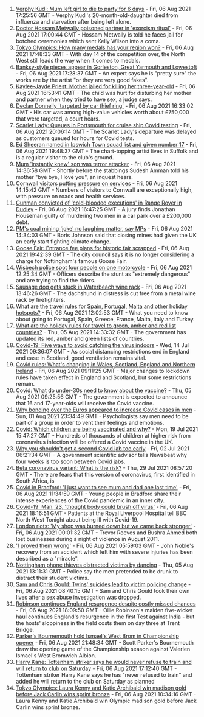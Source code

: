 1. [Verphy Kudi: Mum left girl to die to party for 6 days](https://www.bbc.co.uk/news/uk-england-sussex-58102792) - Fri, 06 Aug 2021 17:25:56 GMT - Verphy Kudi's 20-month-old-daughter died from influenza and starvation after being left alone.
2. [Doctor Hossam Metwally poisoned partner in 'exorcism ritual'](https://www.bbc.co.uk/news/uk-england-humber-58116324) - Fri, 06 Aug 2021 17:00:44 GMT - Hossam Metwally is told he faces jail for botched ceremonies which sent Kelly Wilson into a coma.
3. [Tokyo Olympics: How many medals has your region won?](https://www.bbc.co.uk/news/uk-england-58073305) - Fri, 06 Aug 2021 17:48:33 GMT - With day 14 of the competition over, the North West still leads the way when it comes to medals.
4. [Banksy-style pieces appear in Gorleston, Great Yarmouth and Lowestoft](https://www.bbc.co.uk/news/uk-england-norfolk-58121178) - Fri, 06 Aug 2021 17:28:37 GMT - An expert says he is "pretty sure" the works are by the artist "or they are very good fakes".
5. [Kaylee-Jayde Priest: Mother jailed for killing her three-year-old](https://www.bbc.co.uk/news/uk-england-birmingham-58119754) - Fri, 06 Aug 2021 16:53:41 GMT - The child was hurt for disturbing her mother and partner when they tried to have sex, a judge says.
6. [Declan Donnelly 'targeted by car thief ring'](https://www.bbc.co.uk/news/uk-england-london-58121929) - Fri, 06 Aug 2021 16:33:02 GMT - His car was among high-value vehicles worth about £750,000 that were targeted, a court hears.
7. [Scarlet Lady: Queues in Portsmouth for cruise ship Covid testing](https://www.bbc.co.uk/news/uk-england-hampshire-58123879) - Fri, 06 Aug 2021 20:06:14 GMT - The Scarlet Lady's departure was delayed as customers queued for hours for Covid tests.
8. [Ed Sheeran named in Ipswich Town squad list and given number 17](https://www.bbc.co.uk/news/uk-england-suffolk-58121177) - Fri, 06 Aug 2021 19:48:37 GMT - The chart-topping artist lives in Suffolk and is a regular visitor to the club's ground.
9. [Mum 'instantly knew' son was terror attacker](https://www.bbc.co.uk/news/uk-england-london-58113040) - Fri, 06 Aug 2021 14:36:58 GMT - Shortly before the stabbings Sudesh Amman told his mother "bye bye, I love you", an inquest hears.
10. [Cornwall visitors putting pressure on services](https://www.bbc.co.uk/news/uk-england-cornwall-58099906) - Fri, 06 Aug 2021 14:15:42 GMT - Numbers of visitors to Cornwall are exceptionally high, with pressure on roads and health services.
11. [Gunman convicted of 'cold-blooded executions' in Range Rover in Dudley](https://www.bbc.co.uk/news/uk-england-birmingham-58115139) - Fri, 06 Aug 2021 16:47:25 GMT - A jury finds Jonathan Houseman guilty of murdering two men in a car park over a £200,000 debt.
12. [PM's coal mining 'joke' no laughing matter, say MPs](https://www.bbc.co.uk/news/uk-england-58116722) - Fri, 06 Aug 2021 14:34:03 GMT - Boris Johnson said that closing mines had given the UK an early start fighting climate change.
13. [Goose Fair: Entrance fee plans for historic fair scrapped](https://www.bbc.co.uk/news/uk-england-nottinghamshire-58120323) - Fri, 06 Aug 2021 19:42:39 GMT - The city council says it is no longer considering a charge for Nottingham's famous Goose Fair.
14. [Wisbech police spot four people on one motorcycle](https://www.bbc.co.uk/news/uk-england-cambridgeshire-58115636) - Fri, 06 Aug 2021 12:25:34 GMT - Officers describe the stunt as "extremely dangerous" and are trying to find the riders.
15. [Sausage dog gets stuck in Waterbeach wine rack](https://www.bbc.co.uk/news/uk-england-cambridgeshire-58115644) - Fri, 06 Aug 2021 13:46:26 GMT - The dachshund in distress is cut free from a metal wine rack by firefighters.
16. [What are the travel rules for Spain, Portugal, Malta and other holiday hotspots?](https://www.bbc.co.uk/news/explainers-56997931) - Fri, 06 Aug 2021 12:02:53 GMT - What you need to know about going to Portugal, Spain, Greece, France, Malta, Italy and Turkey.
17. [What are the holiday rules for travel to green, amber and red list countries?](https://www.bbc.co.uk/news/explainers-52544307) - Thu, 05 Aug 2021 14:33:32 GMT - The government has updated its red, amber and green lists of countries.
18. [Covid-19: Five ways to avoid catching the virus indoors](https://www.bbc.co.uk/news/explainers-53917432) - Wed, 14 Jul 2021 09:36:07 GMT - As social distancing restrictions end in England and ease in Scotland, good ventilation remains vital.
19. [Covid rules: What's changing in Wales, Scotland, England and Northern Ireland](https://www.bbc.co.uk/news/explainers-52530518) - Fri, 06 Aug 2021 09:11:25 GMT - Major changes to lockdown rules have taken effect in England and Scotland, but some restrictions remain.
20. [Covid: What do under-30s need to know about the vaccine?](https://www.bbc.co.uk/news/health-57273875) - Thu, 05 Aug 2021 09:25:56 GMT - The government is expected to announce that 16 and 17-year-olds will receive the Covid vaccine.
21. [Why bonding over the Euros appeared to increase Covid cases in men](https://www.bbc.co.uk/news/health-58015593) - Sun, 01 Aug 2021 23:34:49 GMT - Psychologists say men need to be part of a group in order to vent their feelings and emotions.
22. [Covid: Which children are being vaccinated and why?](https://www.bbc.co.uk/news/health-57888429) - Mon, 19 Jul 2021 15:47:27 GMT - Hundreds of thousands of children at higher risk from coronavirus infection will be offered a Covid vaccine in the UK.
23. [Why you shouldn't get a second Covid jab too early](https://www.bbc.co.uk/news/newsbeat-57682233) - Fri, 02 Jul 2021 06:21:34 GMT - A government scientific advisor tells Newsbeat why four weeks is too soon between Covid jabs.
24. [Beta coronavirus variant: What is the risk?](https://www.bbc.co.uk/news/health-55534727) - Thu, 29 Jul 2021 08:57:20 GMT - There are fears that this version of coronavirus, first identified in South Africa, is
25. [Covid in Bradford: 'I just want to see mum and dad one last time'](https://www.bbc.co.uk/news/uk-england-leeds-58115377) - Fri, 06 Aug 2021 11:34:59 GMT - Young people in Bradford share their intense experiences of the Covid pandemic in an inner city.
26. [Covid-19: Man, 23, 'thought body could brush off virus'](https://www.bbc.co.uk/news/uk-england-merseyside-58121193) - Fri, 06 Aug 2021 18:16:51 GMT - Patients at the Royal Liverpool Hospital tell BBC North West Tonight about being ill with Covid-19.
27. [London riots: 'My shop was burned down but we came back stronger'](https://www.bbc.co.uk/news/uk-england-london-58031162) - Fri, 06 Aug 2021 00:01:32 GMT - Trevor Reeves and Bushra Ahmed both lost businesses during a night of violence in August 2011.
28. ['I proved them wrong'](https://www.bbc.co.uk/news/uk-england-york-north-yorkshire-58111780) - Fri, 06 Aug 2021 05:59:03 GMT - John Noble's recovery from an accident which left him with severe injuries has been described as a "miracle".
29. [Nottingham phone thieves distracted victims by dancing](https://www.bbc.co.uk/news/uk-england-nottinghamshire-58103794) - Thu, 05 Aug 2021 13:11:31 GMT - Police say the men pretended to be drunk to distract their student victims.
30. [Sam and Chris Gould: Twins' suicides lead to victim policing change](https://www.bbc.co.uk/news/uk-england-cambridgeshire-58072098) - Fri, 06 Aug 2021 08:40:15 GMT - Sam and Chris Gould took their own lives after a sex abuse investigation was dropped.
31. [Robinson continues England resurgence despite costly missed chances](https://www.bbc.co.uk/sport/cricket/58122383) - Fri, 06 Aug 2021 18:09:50 GMT - Ollie Robinson's maiden five-wicket haul continues England's resurgence in the first Test against India - but the hosts' sloppiness in the field costs them on day three at Trent Bridge.
32. [Parker's Bournemouth hold Ismael's West Brom in Championship opener](https://www.bbc.co.uk/sport/football/58021521) - Fri, 06 Aug 2021 21:48:34 GMT - Scott Parker's Bournemouth draw the opening game of the Championship season against Valerien Ismael's West Bromwich Albion.
33. [Harry Kane: Tottenham striker says he would never refuse to train and will return to club on Saturday](https://www.bbc.co.uk/sport/football/58122156) - Fri, 06 Aug 2021 17:12:40 GMT - Tottenham striker Harry Kane says he has "never refused to train" and added he will return to the club on Saturday as planned
34. [Tokyo Olympics: Laura Kenny and Katie Archibald win madison gold before Jack Carlin wins sprint bronze](https://www.bbc.co.uk/sport/olympics/58113628) - Fri, 06 Aug 2021 10:34:16 GMT - Laura Kenny and Katie Archibald win Olympic madison gold before Jack Carlin wins sprint bronze.
